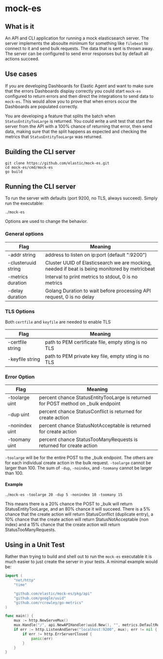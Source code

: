 # mock-es

## What is it

An API and CLI application for running a mock elasticsearch server.  The server implements the absoulte minimum for something like `filebeat` to connect to it and send bulk requests.  The data that is sent is thrown away.  The server can be configured to send error responses but by default all actions succeed.

## Use cases

If you are developing Dashboards for Elastic Agent and want to make sure that the errors Dashboards display correctly you could start `mock-es` configured to return errors and then direct the integrations to send data to `mock-es`.  This would allow you to prove that when errors occur the Dashboards are populated correctly.

You are developing a feature that splits the batch when `StatusEntityTooLarge` is returned.  You could write a unit test that start the server from the API with a 100% chance of returning that error, then send data, making sure that the split happens as expected and checking the metrics that `StatusEntityTooLarge` was returned.


## Building the CLI server

```
git clone https://github.com/elastic/mock-es.git
cd mock-es/cmd/mock-es
go build
```

## Running the CLI server

To run the server with defaults (port 9200, no TLS, always succeed).  Simply run the executable:

```
./mock-es
```

Options are used to change the behavior.

### General options

| Flag                | Meaning                                                                                       |
|---------------------|-----------------------------------------------------------------------------------------------|
| -addr string        | address to listen on ip:port (default ":9200")                                                |
| -clusteruuid string | Cluster UUID of Elasticsearch we are mocking, needed if beat is being monitored by metricbeat |
| -metrics duration   | Interval to print metrics to stdout, 0 is no metrics                                          |
| -delay duration     | Golang Duration to wait before processing API request, 0 is no delay                          |


### TLS Options

Both `certfile` and `keyfile` are needed to enable TLS

| Flag             | Meaning                                             |
|------------------|-----------------------------------------------------|
| -certfile string | path to PEM certificate file, empty sting is no TLS |
| -keyfile string  | path to PEM private key file, empty sting is no TLS |


### Error Option

| Flag           | Meaning                                                                           |
|----------------|-----------------------------------------------------------------------------------|
| -toolarge uint | percent chance StatusEntityTooLarge is returned for POST method on _bulk endpoint |
| -dup uint      | percent chance StatusConflict is returned for create action                       |
| -nonindex uint | percent chance StatusNotAcceptable is returned for create action                  |
| -toomany uint  | percent chance StatusTooManyRequests is returned for create action                |


`-toolarge` will be for the entire POST to the _bulk endpoint.  The others are for each individual create action in the bulk request.  `-toolarge` cannot be larger than 100.  The sum of `-dup`, `-noindex`, and `-toomany` cannot be larger than 100.

#### Example

```
./mock-es -toolarge 20 -dup 5 -nonindex 10 -toomany 15
```

This means there is a 20% chance the POST to _bulk will return StatusEntityTooLarge, and an 80% chance it will succeed.  There is a 5% chance that the create action will return StatusConflict (duplicate entry), a 10% chance that the create action will return StatusNotAcceptable (non index) and a 15% chance that the create action will return StatusTooManyRequests.


## Using in a Unit Test

Rather than trying to build and shell out to run the `mock-es` executable it is much easier to just create the server in your tests.  A minimal example would be:

``` go
import (
	"net/http"
	"time"

	"github.com/elastic/mock-es/pkg/api"
	"github.com/google/uuid"
	"github.com/rcrowley/go-metrics"
)

func main() {
	mux := http.NewServeMux()
	mux.Handle("/", api.NewAPIHandler(uuid.New(), "", metrics.DefaultRegistry, time.Now().Add(24 *time.Hour) , 0, 0, 0, 0))
	if err := http.ListenAndServe("localhost:9200", mux); err != nil {
		if err != http.ErrServerClosed {
			panic(err)
		}
	}
}
```

